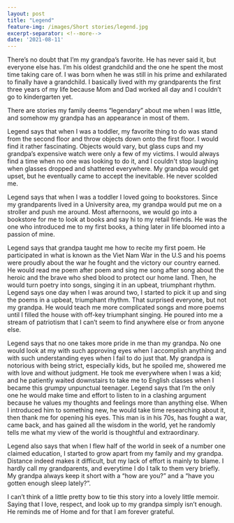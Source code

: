 ```yaml
---
layout: post
title: "Legend"
feature-img: /images/Short stories/legend.jpg
excerpt-separator: <!--more-->
date: '2021-08-11'
---
```

There’s no doubt that I’m my grandpa’s favorite. He has never said it, but everyone else has. I’m his oldest grandchild and the one he spent the most time taking care of. I was born when he was still in his prime and exhilarated to finally have a grandchild. I basically lived with my grandparents the first three years of my life because Mom and Dad worked all day and I couldn’t go to kindergarten yet.  

There are stories my family deems “legendary” about me when I was little, and somehow my grandpa has an appearance in most of them.  

Legend says that when I was a toddler, my favorite thing to do was stand from the second floor and throw objects down onto the first floor. I would find it rather fascinating. Objects would vary, but glass cups and my grandpa’s expensive watch were only a few of my victims. I would always find a time when no one was looking to do it, and I couldn't stop laughing when glasses dropped and shattered everywhere. My grandpa would get upset, but he eventually came to accept the inevitable. He never scolded me.  

Legend says that when I was a toddler I loved going to bookstores. Since my grandparents lived in a University area, my grandpa would put me on a stroller and push me around. Most afternoons, we would go into a bookstore for me to look at books and say hi to my retail friends. He was the one who introduced me to my first books, a thing later in life bloomed into a passion of mine.  

Legend says that grandpa taught me how to recite my first poem. He participated in what is known as the Viet Nam War in the U.S and his poems were proudly about the war he fought and the victory our country earned. He would read me poem after poem and sing me song after song about the heroic and the brave who shed blood to protect our home land. Then, he would turn poetry into songs, singing it in an upbeat, triumphant rhythm. Legend says one day when I was around two, I started to pick it up and sing the poems in a upbeat, triumphant rhythm. That surprised everyone, but not my grandpa. He would teach me more complicated songs and more poems until I filled the house with off-key triumphant singing. He poured into me a stream of patriotism that I can’t seem to find anywhere else or from anyone else.  

Legend says that no one takes more pride in me than my grandpa. No one would look at my with such approving eyes when I accomplish anything and with such understanding eyes when I fail to do just that. My grandpa is notorious with being strict, especially kids, but he spoiled me, showered me with love and without judgment. He took me everywhere when I was a kid; and he patiently waited downstairs to take me to English classes when I became this grumpy unpunctual teenager. Legend says that I’m the only one he would make time and effort to listen to in a clashing argument because he values my thoughts and feelings more than anything else. When I introduced him to something new, he would take time researching about it, then thank me for opening his eyes. This man is in his 70s, has fought a war, came back, and has gained all the wisdom in the world, yet he randomly tells me what my view of the world is thoughtful and extraordinary.  

Legend also says that when I flew half of the world in seek of a number one claimed education, I started to grow apart from my family and my grandpa. Distance indeed makes it difficult, but my lack of effort is mainly to blame. I hardly call my grandparents, and everytime I do I talk to them very briefly. My grandpa always keep it short with a “how are you?” and a “have you gotten enough sleep lately?”.  

I can’t think of a little pretty bow to tie this story into a lovely little memoir. Saying that I love, respect, and look up to my grandpa simply isn’t enough. He reminds me of Home and for that I am forever grateful.  

